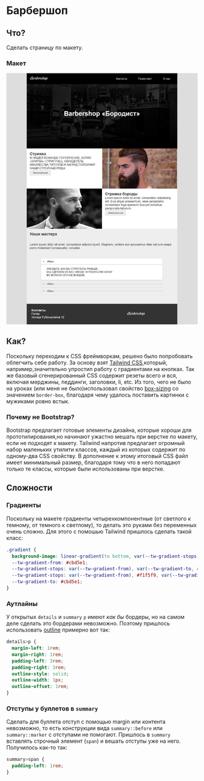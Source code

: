 # Барбершоп

## Что?
Сделать страницу по макету.

### Макет
![макет](./layout.jpg)

## Как?
Поскольку переходим к CSS фреймворкам, решено было попробовать облегчить себе работу. За основу взят [Tailwind CSS](https://tailwindcss.ru/),который, например,значительно упростил работу с градиентами на кнопках.
Так же базовый сгенерированный CSS содержит резеты всего и вся, включая мерджины, педдинги, заголовки, li, etc.
Из того, чего не было на уроках (или меня не было)использовал свойство [box-sizing](https://doka.guide/css/box-sizing/) со значением `border-box`, благодаря чему удалось поставить картинки с мужиками ровно встык.

### Почему не Bootstrap?
Bootstrap предлагает готовые элементы дизайна, которые хороши для прототипирования,но начинают ужастно мешать при верстке по макету, если не подходят к макету. Tailwind напротив предлагает огромный набор маленьких утилити классов, каждый из которых содержит по одному-два CSS свойству. В дополнение к этому итоговый CSS файл имеет минимальный размер, благодаря тому что в него попадают только те классы, которые были использованы при верстке.

## Сложности 

### Градиенты
Поскольку на макете градиенты четырехкомпонентные (от светлого к темному, от темного к светлому), то делать это руками без переменных очень сложно. Для этого с помошью Tailwind пришлось сделать такой класс:

```css
.gradient {
  background-image: linear-gradient(to bottom, var(--tw-gradient-stops));
  --tw-gradient-from: #cbd5e1;
  --tw-gradient-stops: var(--tw-gradient-from), var(--tw-gradient-to, rgb(203 213 225 / 0));
  --tw-gradient-stops: var(--tw-gradient-from), #f1f5f9, var(--tw-gradient-to, rgb(241 245 249 / 0));
  --tw-gradient-to: #cbd5e1;
}
```

### Аутлайны
У открытых `details` и `summary`  `p` имеют _как бы_ бордеры, но на самом деле сделать это бордерами невозможно.
Поэтому пришлось использовать [outline](https://doka.guide/css/outline/) примерно вот так: 

```css
details>p {
  margin-left: 1rem;
  margin-right: 1rem;
  padding-left: 3rem;
  padding-right: 3rem;
  outline-style: solid;
  outline-width: 1px;
  outline-offset: 1rem;
}
```

### Отступы у буллетов в `summary`
Сделать для буллета отступ с помощью margin или контента невозможно, то есть конструкции вида `summary::before` или `summary::marker` с отступами не помогают. Пришлось в  `summary` вставлять строчный элемент (`span`)  и вешать отступы уже на него. Получилось как-то так:

```css
summary>span {
  padding-left: 1rem;
}
```
